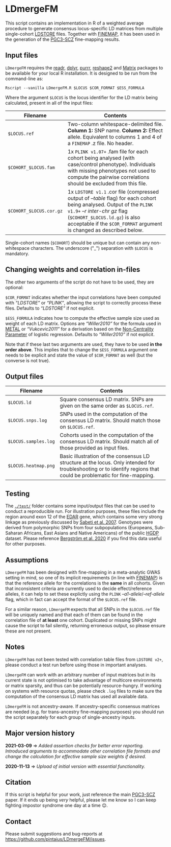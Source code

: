 
<!-- README.md is generated from README.Rmd. Please edit that file -->

# LDmergeFM

This script contains an implementation in R of a weighted average
procedure to generate consensus locus-specific LD matrices from multiple
single-cohort [LDSTORE](http://www.christianbenner.com/) files. Together
with [FINEMAP](https://doi.org/10.1093/bioinformatics/btw018), it has
been used in the generation of the
[PGC3-SCZ](https://doi.org/10.1101/2020.09.12.20192922) fine-mapping
results.

## Input files

`LDmergeFM` requires the
[readr](https://cran.r-project.org/web/packages/readr/index.html),
[dplyr](https://cran.r-project.org/web/packages/dplyr/index.html),
[purrr](https://cran.r-project.org/web/packages/purrr/index.html),
[reshape2](https://cran.r-project.org/web/packages/reshape2/index.html)
and [Matrix](https://cran.r-project.org/web/packages/Matrix/index.html)
packages to be available for your local R installation. It is designed
to be run from the command-line as:

    Rscript --vanilla LDmergeFM.R $LOCUS $COR_FORMAT $ESS_FORMULA 

Where the argument `$LOCUS` is the locus identifier for the LD matrix
being calculated, present in all of the input files:

| Filename                | Contents                                                                                                                                                                                                                                                     |
|-------------------------|--------------------------------------------------------------------------------------------------------------------------------------------------------------------------------------------------------------------------------------------------------------|
| `$LOCUS.ref`            | Two-column whitespace-delimited file. **Column 1:** SNP name. **Column 2:** Effect allele. Equivalent to columns 1 and 4 of a `FINEMAP` .z file. No header.                                                                                                  |
| `$COHORT_$LOCUS.fam`    | 1x `PLINK v1.07+` .fam file for each cohort being analysed (with case/control phenotype). Individuals with missing phenotypes not used to compute the pairwise correlations should be excluded from this file.                                               |
| `$COHORT_$LOCUS.cor.gz` | 1x `LDSTORE v1.1` .cor file (compressed output of *–table* flag) for each cohort being analysed. Output of the `PLINK v1.9+` *–r inter-chr gz* flag (`$COHORT_$LOCUS.ld.gz`) is also acceptable if the `$COR_FORMAT` argument is changed as described below. |

Single-cohort names (`$COHORT`) should be unique but can contain any
non-whitespace characters. The underscore ("\_") separation with
`$LOCUS` is mandatory.

## Changing weights and correlation in-files

The other two arguments of the script do not have to be used, they are
optional:

`$COR_FORMAT` indicates whether the input correlations have been
computed with *“LDSTORE”* or *“PLINK”*, allowing the script to correctly
process these files. Defaults to *“LDSTORE”* if not explicit.

`$ESS_FORMULA` indicates how to compute the effective sample size used
as weight of each LD matrix. Options are *“Willer2010”* for the formula
used in [METAL](https://doi.org/10.1093/bioinformatics/btq340) or
*“Vukcevic2011”* for a derivation based on the [Non-Centrality
Parameter](https://doi.org/10.1002/gepi.20576) of logistic regression.
Defaults to *“Willer2010”* if not explicit.

Note that if these last two arguments are used, they have to be used
**in the order above**. This implies that to change the `$ESS_FORMULA`
argument one needs to be explicit and state the value of `$COR_FORMAT`
as well (but the converse is not true).

## Output files

| Filename             | Contents                                                                                                                                                            |
|----------------------|---------------------------------------------------------------------------------------------------------------------------------------------------------------------|
| `$LOCUS.ld`          | Square consensus LD matrix. SNPs are given on the same order as `$LOCUS.ref`.                                                                                       |
| `$LOCUS.snps.log`    | SNPs used in the computation of the consensus LD matrix. Should match those on `$LOCUS.ref`.                                                                        |
| `$LOCUS.samples.log` | Cohorts used in the computation of the consensus LD matrix. Should match all of those provided as input files.                                                      |
| `$LOCUS.heatmap.png` | Basic illustration of the consensus LD structure at the locus. Only intended for troubleshooting or to identify regions that could be problematic for fine-mapping. |

## Testing

The [`./test/`](test/) folder contains some input/output files that can
be used to conduct a reproducible run. For illustration purposes, these
files include the region around exon 12 of the
[EDAR](https://www.genecards.org/cgi-bin/carddisp.pl?gene=EDAR) gene,
which contains some very strong linkage as previously discussed by
[Sabeti et al. 2007](https://dx.doi.org/10.1038%2Fnature06250).
Genotypes were derived from polymorphic SNPs from four subpopulations
(Europeans, Sub-Saharan Africans, East Asians and Native Americans) of
the public
[HGDP](ftp://ngs.sanger.ac.uk/production/hgdp/hgdp_wgs.20190516/)
dataset. Please reference [Bergström et
al. 2020](dx.doi.org/10.1126/science.aay5012) if you find this data
useful for other purposes.

## Assumptions

`LDmergeFM` has been designed with fine-mapping in a meta-analytic GWAS
setting in mind, so one of its implicit requirements (in line with
[FINEMAP](https://doi.org/10.1093/bioinformatics/btw018)) is that the
reference allele for the correlations is the **same** in all cohorts.
Given that inconsistent criteria are currently used to decide
effect/reference alleles, it can help to set these explictly using the
`PLINK` *–a1-allele*/*–ref-allele* flag, which in fact can accept the
format of the `$LOCUS.ref` file.

For a similar reason, `LDmergeFM` expects that all SNPs in the
`$LOCUS.ref` file will be uniquely named and that each of them can be
found in the correlation file of **at least** one cohort. Duplicated or
missing SNPs might cause the script to fail silently, returning
erroneous output, so please ensure these are not present.

## Notes

`LDmergeFM` has not been tested with correlation table files from
`LDSTORE v2+`, please conduct a test run before using those in important
analyses.

`LDmergeFM` can work with an arbitrary number of input matrices but in
its current state is not optimised to take advantage of multicore
environments or matrix sparsity, and thus can be potentially
resource-hungry. If working on systems with resource quotas, please
check `.log` files to make sure the computation of the consensus LD
matrix has used all available data.

`LDmergeFM` is not ancestry-aware. If ancestry-specific consensus
matrices are needed (e.g. for trans-ancestry fine-mapping purposes) you
should run the script separately for each group of single-ancestry
inputs.

## Major version history

**2021-03-09** =&gt; *Added assertion checks for better error reporting.
Introduced arguments to accommodate other correlation file formats and
change the calculation for effective sample size weights if desired.*

**2020-11-13** =&gt; *Upload of initial version with essential
functionality.*

## Citation

If this script is helpful for your work, just reference the main
[PGC3-SCZ](https://doi.org/10.1101/2020.09.12.20192922) paper. If it
ends up being *very* helpful, please let me know so I can keep fighting
impostor syndrome one day at a time :relieved:.

## Contact

Please submit suggestions and bug-reports at
<https://github.com/pintaius/LDmergeFM/issues>.
